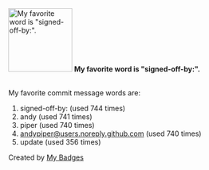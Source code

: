 <img src="https://my-badges.github.io/my-badges/favorite-word.png" alt="My favorite word is &quot;signed-off-by:&quot;." title="My favorite word is &quot;signed-off-by:&quot;." width="128">
<strong>My favorite word is &quot;signed-off-by:&quot;.</strong>
<br><br>

My favorite commit message words are:

1. signed-off-by: (used 744 times)
2. andy (used 741 times)
3. piper (used 740 times)
4. <andypiper@users.noreply.github.com> (used 740 times)
5. update (used 356 times)


Created by <a href="https://github.com/my-badges/my-badges">My Badges</a>